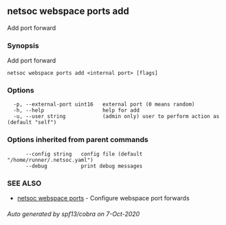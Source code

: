 ## netsoc webspace ports add

Add port forward

### Synopsis

Add port forward

```
netsoc webspace ports add <internal port> [flags]
```

### Options

```
  -p, --external-port uint16   external port (0 means random)
  -h, --help                   help for add
  -u, --user string            (admin only) user to perform action as (default "self")
```

### Options inherited from parent commands

```
      --config string   config file (default "/home/runner/.netsoc.yaml")
      --debug           print debug messages
```

### SEE ALSO

* [netsoc webspace ports](netsoc_webspace_ports.md)	 - Configure webspace port forwards

###### Auto generated by spf13/cobra on 7-Oct-2020
